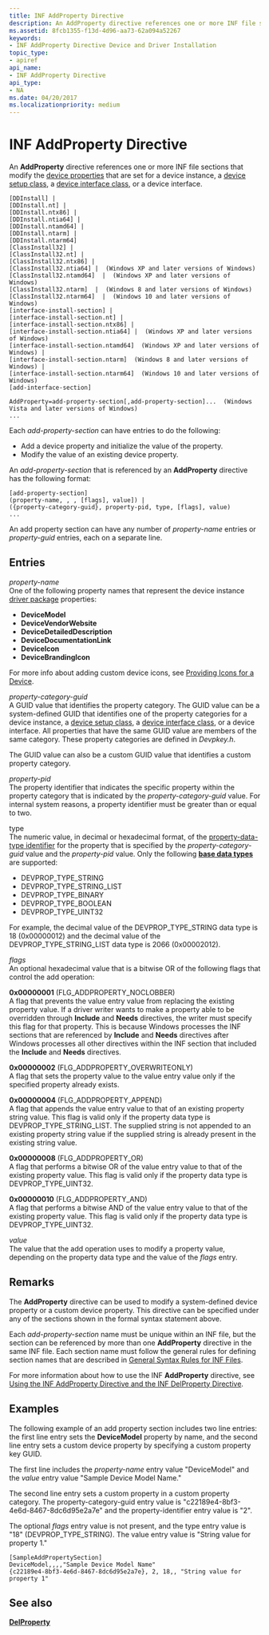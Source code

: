 ```yaml
---
title: INF AddProperty Directive
description: An AddProperty directive references one or more INF file sections that modify the device properties that are set for a device instance, a device setup class, a device interface class, or a device interface.
ms.assetid: 8fcb1355-f13d-4d96-aa73-62a094a52267
keywords:
- INF AddProperty Directive Device and Driver Installation
topic_type:
- apiref
api_name:
- INF AddProperty Directive
api_type:
- NA
ms.date: 04/20/2017
ms.localizationpriority: medium
---
```


# INF AddProperty Directive


An **AddProperty** directive references one or more INF file sections that modify the [device properties](device-properties.md) that are set for a device instance, a [device setup class](./overview-of-device-setup-classes.md), a [device interface class](./overview-of-device-interface-classes.md), or a device interface.

```inf
[DDInstall] |
[DDInstall.nt] |
[DDInstall.ntx86] |
[DDInstall.ntia64] |
[DDInstall.ntamd64] |
[DDInstall.ntarm] |
[DDInstall.ntarm64]
[ClassInstall32] | 
[ClassInstall32.nt] | 
[ClassInstall32.ntx86] |
[ClassInstall32.ntia64] |  (Windows XP and later versions of Windows)
[ClassInstall32.ntamd64]  |  (Windows XP and later versions of Windows)
[ClassInstall32.ntarm]  |  (Windows 8 and later versions of Windows)
[ClassInstall32.ntarm64]  |  (Windows 10 and later versions of Windows)
[interface-install-section] | 
[interface-install-section.nt] | 
[interface-install-section.ntx86] | 
[interface-install-section.ntia64] |  (Windows XP and later versions of Windows)
[interface-install-section.ntamd64]  (Windows XP and later versions of Windows) |
[interface-install-section.ntarm]  (Windows 8 and later versions of Windows) |
[interface-install-section.ntarm64]  (Windows 10 and later versions of Windows)
[add-interface-section]

AddProperty=add-property-section[,add-property-section]...  (Windows Vista and later versions of Windows)
...
```

Each *add-property-section* can have entries to do the following:

-   Add a device property and initialize the value of the property.
-   Modify the value of an existing device property.

An *add-property-section* that is referenced by an **AddProperty** directive has the following format:

```inf
[add-property-section]
(property-name, , , [flags], value]) | 
({property-category-guid}, property-pid, type, [flags], value)
...
```

An add property section can have any number of *property-name* entries or *property-guid* entries, each on a separate line.

## Entries


<a href="" id="property-name"></a>*property-name*  
One of the following property names that represent the device instance [driver package](driver-packages.md) properties:

-   **DeviceModel**
-   **DeviceVendorWebsite**
-   **DeviceDetailedDescription**
-   **DeviceDocumentationLink**
-   **DeviceIcon**
-   **DeviceBrandingIcon**

For more info about adding custom device icons, see [Providing Icons for a Device](providing-vendor-icons-for-the-shell-and-autoplay.md).

<a href="" id="property-category-guid"></a>*property-category-guid*  
A GUID value that identifies the property category. The GUID value can be a system-defined GUID that identifies one of the property categories for a device instance, a [device setup class](./overview-of-device-setup-classes.md), a [device interface class](./overview-of-device-interface-classes.md), or a device interface. All properties that have the same GUID value are members of the same category. These property categories are defined in *Devpkey.h*.

The GUID value can also be a custom GUID value that identifies a custom property category.

<a href="" id="property-pid"></a>*property-pid*  
The property identifier that indicates the specific property within the property category that is indicated by the *property-category-guid* value. For internal system reasons, a property identifier must be greater than or equal to two.

<a href="" id="type"></a>type  
The numeric value, in decimal or hexadecimal format, of the [property-data-type identifier](/previous-versions/ff541476(v=vs.85)) for the property that is specified by the *property-category-guid* value and the *property-pid* value. Only the following [**base data types**](/previous-versions/ff537793(v=vs.85)) are supported:

-   DEVPROP_TYPE_STRING
-   DEVPROP_TYPE_STRING_LIST
-   DEVPROP_TYPE_BINARY
-   DEVPROP_TYPE_BOOLEAN
-   DEVPROP_TYPE_UINT32

For example, the decimal value of the DEVPROP_TYPE_STRING data type is 18 (0x00000012) and the decimal value of the DEVPROP_TYPE_STRING_LIST data type is 2066 (0x00002012).

<a href="" id="flags"></a>*flags*  
An optional hexadecimal value that is a bitwise OR of the following flags that control the add operation:

<a href="" id="0x00000001--flg-addproperty-noclobber--"></a>**0x00000001** (FLG_ADDPROPERTY_NOCLOBBER)   
A flag that prevents the value entry value from replacing the existing property value. If a driver writer wants to make a property able to be overridden through **Include** and **Needs** directives, the writer must specify this flag for that property. This is because Windows processes the INF sections that are referenced by **Include** and **Needs** directives after Windows processes all other directives within the INF section that included the **Include** and **Needs** directives.

<a href="" id="0x00000002--flg-addproperty-overwriteonly--"></a>**0x00000002** (FLG_ADDPROPERTY_OVERWRITEONLY)   
A flag that sets the property value to the value entry value only if the specified property already exists.

<a href="" id="0x00000004--flg-addproperty-append--"></a>**0x00000004** (FLG_ADDPROPERTY_APPEND)   
A flag that appends the value entry value to that of an existing property string value. This flag is valid only if the property data type is DEVPROP_TYPE_STRING_LIST. The supplied string is not appended to an existing property string value if the supplied string is already present in the existing string value.

<a href="" id="0x00000008--flg-addproperty-or-"></a>**0x00000008** (FLG_ADDPROPERTY_OR)  
A flag that performs a bitwise OR of the value entry value to that of the existing property value. This flag is valid only if the property data type is DEVPROP_TYPE_UINT32.

<a href="" id="0x00000010--flg-addproperty-and-"></a>**0x00000010** (FLG_ADDPROPERTY_AND)  
A flag that performs a bitwise AND of the value entry value to that of the existing property value. This flag is valid only if the property data type is DEVPROP_TYPE_UINT32.

<a href="" id="value"></a>*value*  
The value that the add operation uses to modify a property value, depending on the property data type and the value of the *flags* entry.

Remarks
-------

The **AddProperty** directive can be used to modify a system-defined device property or a custom device property. This directive can be specified under any of the sections shown in the formal syntax statement above.

Each *add-property-section* name must be unique within an INF file, but the section can be referenced by more than one **AddProperty** directive in the same INF file. Each section name must follow the general rules for defining section names that are described in [General Syntax Rules for INF Files](general-syntax-rules-for-inf-files.md).

For more information about how to use the INF **AddProperty** directive, see [Using the INF AddProperty Directive and the INF DelProperty Directive](using-the-inf-addproperty-directive-and-the-inf-delproperty-directive.md).

Examples
--------

The following example of an add property section includes two line entries: the first line entry sets the **DeviceModel** property by name, and the second line entry sets a custom device property by specifying a custom property key GUID.

The first line includes the *property-name* entry value "DeviceModel" and the *value* entry value "Sample Device Model Name."

The second line entry sets a custom property in a custom property category. The property-category-guid entry value is "c22189e4-8bf3-4e6d-8467-8dc6d95e2a7e" and the property-identifier entry value is "2".

The optional *flags* entry value is not present, and the type entry value is "18" (DEVPROP_TYPE_STRING). The value entry value is "String value for property 1."

```inf
[SampleAddPropertySection]
DeviceModel,,,,"Sample Device Model Name"
{c22189e4-8bf3-4e6d-8467-8dc6d95e2a7e}, 2, 18,, "String value for property 1"
```

## See also


[**DelProperty**](inf-delproperty-directive.md)

 

